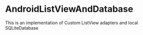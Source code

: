 # AndroidListViewAndDatabase
This is an implementation of Custom ListView adapters and local SQLiteDatabase
